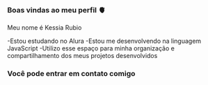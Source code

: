 ### Boas vindas ao meu perfil 🫀

Meu nome é Kessia Rubio

-Estou estudando no Alura
-Estou me desenvolvendo na linguagem JavaScript
-Utilizo esse espaço para minha organização e compartilhamento dos meus projetos desenvolvidos

### Você pode entrar em contato comigo
